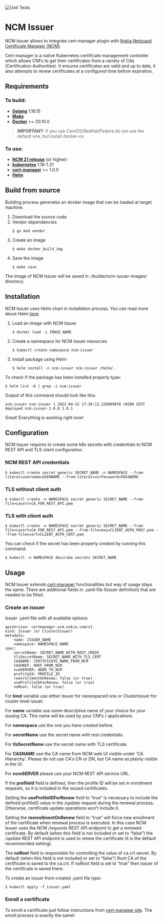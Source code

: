 ![Unit Tests](https://github.com/nokia/ncm-issuer/actions/workflows/unit_test.yml/badge.svg)

# NCM Issuer
NCM Issuer allows to integrate cert-manager plugin with [Nokia Netguard Certificate Manager (NCM)](https://www.nokia.com/networks/products/pki-authority-with-netguard-certificate-manager/).

Cert-manager is a native Kubernetes certificate management controller which allows CNFs to get their certificates from a variety of CAs (Certification Authorities). It ensures certificates are valid and up to date, it also attempts to renew certificates at a configured time before expiration.

## Requirements
### To build:

- **[Golang](https://go.dev/doc/install)** 1.16.15
- **[Make](https://www.gnu.org/software/make/)**
- **[Docker](https://docs.docker.com/engine/install/)**  >= 20.10.0
> **IMPORTANT:** if you use CentOS/RedHat/Fedora do not use the default one, but install docker-ce

### To use:
- **[NCM 21 release](https://www.nokia.com/networks/products/pki-authority-with-netguard-certificate-manager/)** (or higher)
- **[kubernetes](https://kubernetes.io/)** 1.18-1.21
- **[cert-manager](https://cert-manager.io/docs/installation/)** >= 1.0.0
- **[Helm](https://helm.sh/docs/intro/install/)**

## Build from source
Building process generates an docker image that can be loaded at target machine.

1. Download the source code
2. Vendor dependencies
   ```
   $ go mod vendor
   ```
4. Create an image
   ```
   $ make docker_build_img
   ```
6. Save the image
   ```
   $ make save
   ```

The image of NCM Issuer will be saved in ./builds/ncm-issuer-images/ directory.

## Installation
NCM Issuer uses Helm chart in installation process. You can read more about Helm [here](https://helm.sh/).

1. Load an image with NCM Issuer
   ```
   $ docker load -i IMAGE_NAME
   ```
2. Create a namespace for NCM Issuer resources
   ```
   $ kubectl create namespace ncm-issuer
   ```
3. Install package using Helm
   ```
   $ helm install -n ncm-issuer ncm-issuer /helm/.
   ```

To check if the package has been installed properly type:
```
$ helm list -A | grep -i ncm-issuer
```

Output of this command should look like this:
```
ncm-issuer ncm-issuer 1 2022-04-12 17:36:12.120909878 +0200 CEST deployed ncm-issuer-1.0.0 1.0.1
```

Great! Everything is working right now!

## Configuration
NCM Issuer requires to create some k8s secrets with credentials to NCM REST API and TLS client configuration.

### NCM REST API credentials
```
$ kubectl create secret generic SECRET_NAME -n NAMESPACE --from-literal=username=USERNAME --from-literal=usrPassword=PASSWORD
```

### TLS without client auth
```
$ kubectl create -n NAMESPACE secret generic SECRET_NAME --from-file=cacert=CA_FOR_REST_API.pem
```

### TLS with client auth
```
$ kubectl create -n NAMESPACE secret generic SECRET_NAME --from-file=cacert=CA_FOR_REST_API.pem --from-file=key=CLIENT_AUTH_PKEY.pem --from-file=cert=CLIENT_AUTH_CERT.pem
```


You can check if the secret has been properly created by running this command:
```
$ kubectl -n NAMESPACE describe secrets SECRET_NAME
```

## Usage
NCM Issuer extends [cert-manager](https://cert-manager.io/) functionalities but way of usage stays the same. There are additional fields in .yaml file (Issuer definition) that are needed to be filled.

### Create an issuer

Issuer .yaml file with all available options:
```
apiVersion: certmanager.ncm.nokia.com/v1
kind: Issuer (or ClusterIssuer)
metadata:
	name: ISSUER_NAME
	namespace: NAMESPACE_NAME
spec:
	secretName: SECRET_NAME_WITH_REST_CREDS
	tlsSecretName: SECRET_NAME_WITH_TLS_CERT
	CASNAME: CERTIFICATE_NAME_FROM_NCM
	CASHREF: HREF_FROM_NCM
	ncmSERVER: ADDR_TO_NCM
	profileId: PROFILE_ID
	reenrollmentOnRenew: false (or true)
	useProfileIDForRenew: false (or true)
	noRoot: false (or true)
```
For **kind** variable use either Issuer for namespaced one or ClusterIssuer for cluster level issuer.

For **name** variable use some descriptive name of your choice for your issuing CA. This name will be used by your CNFs / applications.

For **namespace** use the one you have created before.

For **secretName** use the secret name with rest credentials.

For **tlsSecretName** use the secret name with TLS certificate.

For **CASNAME** use the CA name from NCM web UI visible under 'CA Hierarchy'. Please do not use CA's CN or DN, but CA name as plainly visible in the UI.

For **ncmSERVER** please use your NCM REST API service URL.

If the **profileId** field is defined, then the profile ID will be set in enrollment requests, so it is included in the issued certificates.

Setting the **useProfileIDForRenew** field to “true” is necessary to include the defined profileID value in the */update* request during the renewal process. Otherwise, certificate update operations won’t include it.

Setting the **reenrollmentOnRenew** field to “true” will force new enrollment of the certificate when renewal process is executed. In this case NCM Issuer uses the NCM */requests* REST API endpoint to get a renewed certificate. By default (when this field is not included or set to “false”) the */update* REST API endpoint is used to renew the certificate (it is the default recommended setting).

The **noRoot** field is responsible for controlling the value of ca.crt secret. By default (when this field is not included or set to “false”) Root CA of the certificate is saved to the ca.crt. If noRoot field is set to “true” then issuer of the certificate is saved there.

To create an issuer from created .yaml file type:
```
$ kubectl apply -f issuer.yaml
```

### Enroll a certificate
To enroll a certificate just follow instructions from [cert-manager site](https://cert-manager.io/docs/usage/). The enroll process is exactly the same!
